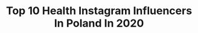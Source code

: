 ---
title: Top 10 Health Instagram Influencers In Poland In 2020
description: >-
  Find top health Instagram influencers in Poland in 2020. Most popular hashtags: #polskadziewczyna #polishgirl #zosta #gymgirl.
platform: Instagram
profiles:
  - username: "mrs.luks"
    fullname: >-
      s y l w i a   l u k s
    location: "Poland"
    followers: 17252
    engagement: 720
    commentsToLikes: 0.064920
    avatar: "https://scontent-lhr8-1.cdninstagram.com/v/t51.2885-19/s320x320/21296716_285621225177401_1684307786319527936_a.jpg?_nc_ht=scontent-lhr8-1.cdninstagram.com&_nc_ohc=uElZVhXy8vcAX-rU4yq&oh=6b721a195baf9191aaf57dd2da13f913&oe=5EBAB9F5"
    verified: false
    hashtags: "#dzienkobiet, #simplychildren, #instamama, #rodzew2020"
  - username: "wiki.bre"
    fullname: >-
      MAKEUP • BEAUTY • LIFESTYLE
    location: "Poland"
    followers: 15019
    engagement: 847
    commentsToLikes: 0.186159
    avatar: "https://scontent-ams4-1.cdninstagram.com/v/t51.2885-19/s320x320/67292693_909448452723509_297333078299246592_n.jpg?_nc_ht=scontent-ams4-1.cdninstagram.com&_nc_ohc=0hYD5lmN_MUAX_KMkZm&oh=4037de49ca043fe805890762f2af0fe8&oe=5EB962CE"
    verified: false
    hashtags: "#fashioninsta, #polishmakeupartist, #city, #glowyskin"
  - username: "kaaaro_wu"
    fullname: >-
      Lifestyle
    location: "Poland"
    followers: 16119
    engagement: 665
    commentsToLikes: 0.160708
    avatar: "https://scontent-lhr8-1.cdninstagram.com/v/t51.2885-19/s320x320/80473041_461951431151504_813021709811580928_n.jpg?_nc_ht=scontent-lhr8-1.cdninstagram.com&_nc_ohc=dGcYW3W9iBwAX8WvzMc&oh=ff3dcbe402788487166ed9957e9bb336&oe=5EBC1A55"
    verified: false
    hashtags: "#modnapolka, #applecidervinegardetox, #zabawymod, #stylefashion"
  - username: "la.milenna"
    fullname: >-
      FITNESS | FASHION | TRAVEL
    location: "Poland"
    followers: 241263
    engagement: 507
    commentsToLikes: 0.023077
    avatar: "https://scontent-ams4-1.cdninstagram.com/v/t51.2885-19/s320x320/43436862_249248669278399_5658612523352457216_n.jpg?_nc_ht=scontent-ams4-1.cdninstagram.com&_nc_ohc=9TH8sUjufpgAX-fJxNR&oh=0df04772cc073748a961f77cf69c832f&oe=5EBA9E23"
    verified: false
    hashtags: "#barcelona, #sagradafamilia, #mfw, #styleblogger"
  - username: "dagmarabryzekofficial"
    fullname: >-
      DagmaraBryzekOfficial
    location: "Poland"
    followers: 10482
    engagement: 1472
    commentsToLikes: 0.020114
    avatar: "https://scontent-lhr8-1.cdninstagram.com/v/t51.2885-19/s320x320/73427506_1309084882604783_5186409542358925312_n.jpg?_nc_ht=scontent-lhr8-1.cdninstagram.com&_nc_ohc=DZhB0ZjT0I4AX8Jz3Gs&oh=d5392f8536d3b9dc7932e014ce3872fe&oe=5EBC0B5E"
    verified: false
    hashtags: "#ram, #tbt, #kunadziei, #tb"
  - username: "agnieszkadziekan"
    fullname: >-
      Agnieszka Dziekan
    location: "Poland"
    followers: 10699
    engagement: 1205
    commentsToLikes: 0.037321
    avatar: "https://scontent-lht6-1.cdninstagram.com/v/t51.2885-19/s320x320/79600054_444070792930492_1002742716062236672_n.jpg?_nc_ht=scontent-lht6-1.cdninstagram.com&_nc_ohc=FpKpV40uztwAX_fWcrC&oh=5a0a0623a8b2f4ec5587f5993ef8f030&oe=5EB80B91"
    verified: false
    hashtags: "#fitness, #grateful, #agency, #deezee"
  - username: "badass_girlpl"
    fullname: >-
      Anna Kaszuba
    location: "Poland"
    followers: 30393
    engagement: 419
    commentsToLikes: 0.042368
    avatar: "https://scontent-lhr8-1.cdninstagram.com/v/t51.2885-19/s320x320/87530949_1113734762295694_1351653640007319552_n.jpg?_nc_ht=scontent-lhr8-1.cdninstagram.com&_nc_ohc=DpxdXRpkloMAX939H3C&oh=df1718cb3e3cec29ed958e495151753b&oe=5EB9AB7F"
    verified: false
    hashtags: ""
  - username: "fit_endorfinka"
    fullname: >-
      Karolina
    location: "Poland"
    followers: 23009
    engagement: 293
    commentsToLikes: 0.130678
    avatar: "https://instagram.fmnl4-3.fna.fbcdn.net/v/t51.2885-19/s320x320/40849462_465799787261900_4722122353595645952_n.jpg?_nc_ht=instagram.fmnl4-3.fna.fbcdn.net&_nc_ohc=YDKR2fWgLS8AX-nCLqT&oh=027f46acd5143771b393aed9d7248331&oe=5EB26EB6"
    verified: false
    hashtags: "#ci, #chlebekbananowy, #sesjaci, #mam2miesiace"
  - username: "aleksandraa_________"
    fullname: >-
      Aleksandra
    location: "Poland"
    followers: 17586
    engagement: 881
    commentsToLikes: 0.016026
    avatar: "https://scontent-nrt1-1.cdninstagram.com/v/t51.2885-19/s320x320/73423625_400028730940187_8522686163037716480_n.jpg?_nc_ht=scontent-nrt1-1.cdninstagram.com&_nc_ohc=SSJ053mmi5AAX-7UDqH&oh=5e1d0c124a9d251602284fb69b6a2252&oe=5E93D071"
    verified: false
    hashtags: "#positivevibes, #blondegirl, #memories, #blue"
  - username: "sweetelyzaveta"
    fullname: >-
      Yelyzaveta
    location: "Poland"
    followers: 15965
    engagement: 540
    commentsToLikes: 0.040148
    avatar: "https://scontent-lhr8-1.cdninstagram.com/v/t51.2885-19/s320x320/69660287_483838759122439_4669937800869576704_n.jpg?_nc_ht=scontent-lhr8-1.cdninstagram.com&_nc_ohc=beUsG63Acq4AX-8WTLY&oh=85a3fe80103e5e52d473f7486bc51af2&oe=5EB8A644"
    verified: false
    hashtags: "#polska, #ellatrenings, #powerpro, #fitnessrussia"
---